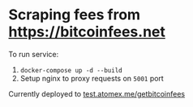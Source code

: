 # Scraping fees from https://bitcoinfees.net

To run service:
1. `docker-compose up -d --build`
2. Setup nginx to proxy requests on `5001` port

Currently deployed to [test.atomex.me/getbitcoinfees](https://test.atomex.me/getbitcoinfees)
